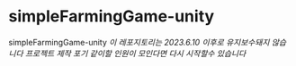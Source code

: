 # simpleFarmingGame-unity
simpleFarmingGame-unity
*이 레포지토리는 2023.6.10 이후로 유지보수돼지 않습니다*
*프로젝트 제작 포기*
*같이할 인원이 모인다면 다시 시작할수 있습니다*
